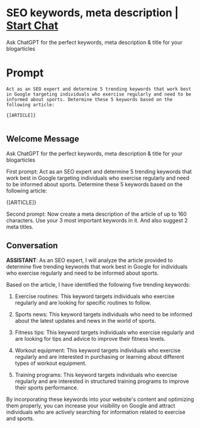 

# SEO keywords, meta description  | [Start Chat](https://gptcall.net/chat.html?data=%7B%22contact%22%3A%7B%22id%22%3A%225CrDh7QI0QZB9CkLwTcq9%22%2C%22flow%22%3Atrue%7D%7D)
Ask ChatGPT for the perfect keywords, meta description & title for your blogarticles

# Prompt

```
Act as an SEO expert and determine 5 trending keywords that work best in Google targeting individuals who exercise regularly and need to be informed about sports. Determine these 5 keywords based on the following article: ﻿﻿

{[ARTICLE]}


```

## Welcome Message
Ask ChatGPT for the perfect keywords, meta description & title for your blogarticles



First prompt: Act as an SEO expert and determine 5 trending keywords that work best in Google targeting individuals who exercise regularly and need to be informed about sports. Determine these 5 keywords based on the following article: ﻿﻿



{[ARTICLE]}





Second prompt: Now create a meta description of the article of up to 160 characters. Use your 3 most important keywords in it. And also suggest 2 meta titles.  

## Conversation

**ASSISTANT**: As an SEO expert, I will analyze the article provided to determine five trending keywords that work best in Google for individuals who exercise regularly and need to be informed about sports.



Based on the article, I have identified the following five trending keywords:



1. Exercise routines: This keyword targets individuals who exercise regularly and are looking for specific routines to follow.



2. Sports news: This keyword targets individuals who need to be informed about the latest updates and news in the world of sports.



3. Fitness tips: This keyword targets individuals who exercise regularly and are looking for tips and advice to improve their fitness levels.



4. Workout equipment: This keyword targets individuals who exercise regularly and are interested in purchasing or learning about different types of workout equipment.



5. Training programs: This keyword targets individuals who exercise regularly and are interested in structured training programs to improve their sports performance.



By incorporating these keywords into your website's content and optimizing them properly, you can increase your visibility on Google and attract individuals who are actively searching for information related to exercise and sports.

